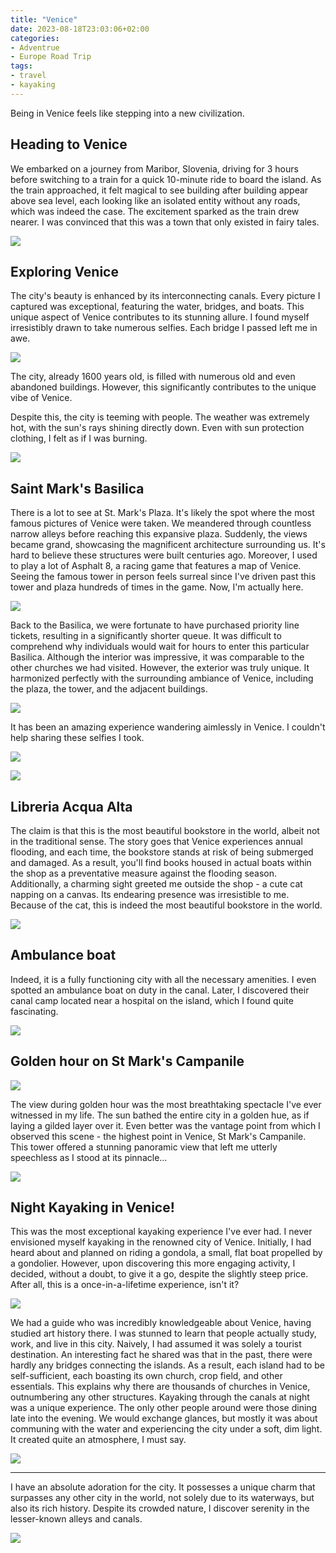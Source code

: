 ```yaml
---
title: "Venice"
date: 2023-08-18T23:03:06+02:00
categories:
- Adventrue
- Europe Road Trip
tags:
- travel
- kayaking
---
```


Being in Venice feels like stepping into a new civilization.

## Heading to Venice

We embarked on a journey from Maribor, Slovenia, driving for 3 hours before switching to a train for a quick 10-minute ride to board the island. As the train approached, it felt magical to see building after building appear above sea level, each looking like an isolated entity without any roads, which was indeed the case. The excitement sparked as the train drew nearer. I was convinced that this was a town that only existed in fairy tales.

![](https://cdn.jsdelivr.net/gh/declan-haojin/blog-image@master/2023/202308191408934.webp)

## Exploring Venice

The city's beauty is enhanced by its interconnecting canals. Every picture I captured was exceptional, featuring the water, bridges, and boats. This unique aspect of Venice contributes to its stunning allure. I found myself irresistibly drawn to take numerous selfies. Each bridge I passed left me in awe.

![](https://cdn.jsdelivr.net/gh/declan-haojin/blog-image@master/2023/202308191412510.webp)

The city, already 1600 years old, is filled with numerous old and even abandoned buildings. However, this significantly contributes to the unique vibe of Venice. 

Despite this, the city is teeming with people. The weather was extremely hot, with the sun's rays shining directly down. Even with sun protection clothing, I felt as if I was burning.

![](https://cdn.jsdelivr.net/gh/declan-haojin/blog-image@master/2023/202308191415112.webp)

## Saint Mark's Basilica

There is a lot to see at St. Mark's Plaza. It's likely the spot where the most famous pictures of Venice were taken. We meandered through countless narrow alleys before reaching this expansive plaza. Suddenly, the views became grand, showcasing the magnificent architecture surrounding us. It's hard to believe these structures were built centuries ago. Moreover, I used to play a lot of Asphalt 8, a racing game that features a map of Venice. Seeing the famous tower in person feels surreal since I've driven past this tower and plaza hundreds of times in the game. Now, I'm actually here.

![](https://cdn.jsdelivr.net/gh/declan-haojin/blog-image@master/2023/202308201350129.webp)

Back to the Basilica, we were fortunate to have purchased priority line tickets, resulting in a significantly shorter queue. It was difficult to comprehend why individuals would wait for hours to enter this particular Basilica. Although the interior was impressive, it was comparable to the other churches we had visited. However, the exterior was truly unique. It harmonized perfectly with the surrounding ambiance of Venice, including the plaza, the tower, and the adjacent buildings.

![](https://cdn.jsdelivr.net/gh/declan-haojin/blog-image@master/2023/202308201351144.webp)

It has been an amazing experience wandering aimlessly in Venice. I couldn't help sharing these selfies I took.

![](https://cdn.jsdelivr.net/gh/declan-haojin/blog-image@master/2023/202308201358860.webp)

![](https://cdn.jsdelivr.net/gh/declan-haojin/blog-image@master/2023/202308201353970.webp)

## Libreria Acqua Alta

The claim is that this is the most beautiful bookstore in the world, albeit not in the traditional sense. The story goes that Venice experiences annual flooding, and each time, the bookstore stands at risk of being submerged and damaged. As a result, you'll find books housed in actual boats within the shop as a preventative measure against the flooding season. Additionally, a charming sight greeted me outside the shop - a cute cat napping on a canvas. Its endearing presence was irresistible to me. Because of the cat, this is indeed the most beautiful bookstore in the world.

![](https://cdn.jsdelivr.net/gh/declan-haojin/blog-image@master/2023/202308201357718.webp)

## Ambulance boat

Indeed, it is a fully functioning city with all the necessary amenities. I even spotted an ambulance boat on duty in the canal. Later, I discovered their canal camp located near a hospital on the island, which I found quite fascinating.

![](https://cdn.jsdelivr.net/gh/declan-haojin/blog-image@master/2023/202308201359921.webp)

## Golden hour on St Mark's Campanile

![](https://cdn.jsdelivr.net/gh/declan-haojin/blog-image@master/2023/202308201403394.webp)

The view during golden hour was the most breathtaking spectacle I've ever witnessed in my life. The sun bathed the entire city in a golden hue, as if laying a gilded layer over it. Even better was the vantage point from which I observed this scene - the highest point in Venice, St Mark's Campanile. This tower offered a stunning panoramic view that left me utterly speechless as I stood at its pinnacle...

![](https://cdn.jsdelivr.net/gh/declan-haojin/blog-image@master/2023/202308201404658.webp)

## Night Kayaking in Venice!

This was the most exceptional kayaking experience I've ever had. I never envisioned myself kayaking in the renowned city of Venice. Initially, I had heard about and planned on riding a gondola, a small, flat boat propelled by a gondolier. However, upon discovering this more engaging activity, I decided, without a doubt, to give it a go, despite the slightly steep price. After all, this is a once-in-a-lifetime experience, isn't it?

![](https://cdn.jsdelivr.net/gh/declan-haojin/blog-image@master/2023/202308201407758.webp)

We had a guide who was incredibly knowledgeable about Venice, having studied art history there. I was stunned to learn that people actually study, work, and live in this city. Naively, I had assumed it was solely a tourist destination. An interesting fact he shared was that in the past, there were hardly any bridges connecting the islands. As a result, each island had to be self-sufficient, each boasting its own church, crop field, and other essentials. This explains why there are thousands of churches in Venice, outnumbering any other structures. Kayaking through the canals at night was a unique experience. The only other people around were those dining late into the evening. We would exchange glances, but mostly it was about communing with the water and experiencing the city under a soft, dim light. It created quite an atmosphere, I must say.

![](https://cdn.jsdelivr.net/gh/declan-haojin/blog-image@master/2023/202308201417070.webp)

---

I have an absolute adoration for the city. It possesses a unique charm that surpasses any other city in the world, not solely due to its waterways, but also its rich history. Despite its crowded nature, I discover serenity in the lesser-known alleys and canals.

![](https://cdn.jsdelivr.net/gh/declan-haojin/blog-image@master/2023/202308201420790.webp)
